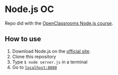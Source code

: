Node.js OC
==========
Repo did with the [OpenClassrooms Node.js course](https://openclassrooms.com/courses/des-applications-ultra-rapides-avec-node-js).


How to use
----------
1. Download Node.js on the [official site](https://nodejs.org/en/).
2. Clone this repository
3. Type ```$ node server.js``` in a terminal
4. Go to [```localhost:8080```](http://localhost:8080)
